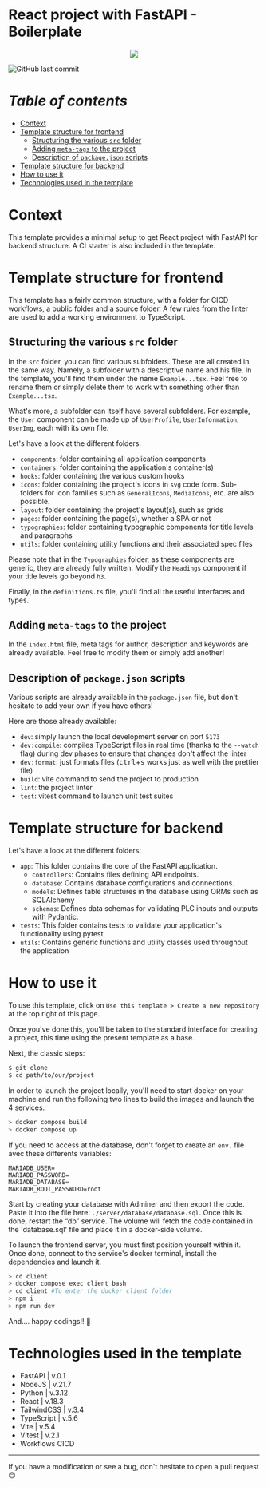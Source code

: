 # React project with FastAPI - Boilerplate

<p align="center">
  <a href="https://skillicons.dev">
    <img src="https://skillicons.dev/icons?i=ts,react,tailwind,py,fastapi,vite" />
  </a>
</p>

![GitHub last commit](https://img.shields.io/badge/last%20update-19%20/12%20/2024-red)

# **_Table of contents_**

- [Context](https://github.com/CalcagnoLoicreact-fastapi-boilerplate?tab=readme-ov-file#context)
- [Template structure for frontend](https://github.com/CalcagnoLoic/react-fastapi-boilerplate?tab=readme-ov-file#template-structure-for-frontend)
  - [Structuring the various `src` folder](https://github.com/CalcagnoLoic/react-fastapi-boilerplate?tab=readme-ov-file#structuring-the-various-src-folder)
  - [Adding `meta-tags` to the project](https://github.com/CalcagnoLoic/react-fastapi-boilerplate?tab=readme-ov-file#how-to-use-it)
  - [Description of `package.json` scripts](https://github.com/CalcagnoLoic/react-fastapi-boilerplate?tab=readme-ov-file#how-to-use-it)
- [Template structure for backend](https://github.com/CalcagnoLoic/react-fastapi-boilerplate?tab=readme-ov-file#template-structure-for-backend)
- [How to use it](https://github.com/CalcagnoLoic/react-fastapi-boilerplate?tab=readme-ov-file#how-to-use-it)
- [Technologies used in the template](https://github.com/CalcagnoLoic/react-fastapi-boilerplate?tab=readme-ov-file#technologies-used-in-the-template)

# Context

This template provides a minimal setup to get React project with FastAPI for backend structure. A CI starter is also included in the template.

# Template structure for frontend

This template has a fairly common structure, with a folder for CICD workflows, a public folder and a source folder. A few rules from the linter are used to add a working environment to TypeScript.

## Structuring the various `src` folder

In the `src` folder, you can find various subfolders. These are all created in the same way. Namely, a subfolder with a descriptive name and his file. In the template, you'll find them under the name `Example...tsx`. Feel free to rename them or simply delete them to work with something other than `Example...tsx`.

What's more, a subfolder can itself have several subfolders. For example, the `User` component can be made up of `UserProfile`, `UserInformation`, `UserImg`, each with its own file.

Let's have a look at the different folders:

- `components`: folder containing all application components
- `containers`: folder containing the application's container(s)
- `hooks`: folder containing the various custom hooks
- `icons`: folder containing the project's icons in `svg` code form. Sub-folders for icon families such as `GeneralIcons`, `MediaIcons`, etc. are also possible.
- `layout`: folder containing the project's layout(s), such as grids
- `pages`: folder containing the page(s), whether a SPA or not
- `typographies`: folder containing typographic components for title levels and paragraphs
- `utils`: folder containing utility functions and their associated spec files

Please note that in the `Typographies` folder, as these components are generic, they are already fully written. Modify the `Headings` component if your title levels go beyond `h3`.

Finally, in the `definitions.ts` file, you'll find all the useful interfaces and types.

## Adding `meta-tags` to the project

In the `index.html` file, meta tags for author, description and keywords are already available. Feel free to modify them or simply add another!

## Description of `package.json` scripts

Various scripts are already available in the `package.json` file, but don't hesitate to add your own if you have others!

Here are those already available:

- `dev`: simply launch the local development server on port `5173`
- `dev:compile`: compiles TypeScript files in real time (thanks to the `--watch` flag) during dev phases to ensure that changes don't affect the linter
- `dev:format`: just formats files (<kbd>ctrl</kbd>+<kbd>s</kbd> works just as well with the prettier file)
- `build`: vite command to send the project to production
- `lint`: the project linter
- `test`: vitest command to launch unit test suites

# Template structure for backend

Let's have a look at the different folders:

- `app`: This folder contains the core of the FastAPI application.
    - `controllers`: Contains files defining API endpoints.
    - `database`: Contains database configurations and connections.
    - `models`: Defines table structures in the database using ORMs such as SQLAlchemy
    - `schemas`: Defines data schemas for validating PLC inputs and outputs with Pydantic.
- `tests`: This folder contains tests to validate your application's functionality using pytest.
- `utils`: Contains generic functions and utility classes used throughout the application

# How to use it

To use this template, click on `Use this template > Create a new repository` at the top right of this page.

Once you've done this, you'll be taken to the standard interface for creating a project, this time using the present template as a base.

Next, the classic steps:

```bash
$ git clone
$ cd path/to/our/project
```

In order to launch the project locally, you'll need to start docker on your machine and run the following two lines to build the images and launch the 4 services.

```bash
> docker compose build
> docker compose up
```

If you need to access at the database, don't forget to create an `env.` file avec these differents variables:

```env
MARIADB_USER=
MARIADB_PASSWORD=
MARIADB_DATABASE=
MARIADB_ROOT_PASSWORD=root
```

Start by creating your database with Adminer and then export the code. Paste it into the file here: `./server/database/database.sql`. Once this is done, restart the “db” service. The volume will fetch the code contained in the 'database.sql' file and place it in a docker-side volume. 

To launch the frontend server, you must first position yourself within it. Once done, connect to the service's docker terminal, install the dependencies and launch it.

```bash
> cd client
> docker compose exec client bash
> cd client #To enter the docker client folder
> npm i
> npm run dev
```

And.... happy codings!! 🥳

# Technologies used in the template

- FastAPI | v.0.1
- NodeJS | v.21.7
- Python | v.3.12
- React | v.18.3
- TailwindCSS | v.3.4
- TypeScript | v.5.6
- Vite | v.5.4
- Vitest | v.2.1
- Workflows CICD

---

If you have a modification or see a bug, don't hesitate to open a pull request 😊

